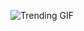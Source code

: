 
<!-- GIF_SECTION -->
![Trending GIF](https://media0.giphy.com/media/v1.Y2lkPThiYjIxNzcyNGJibWt2M2l5OTJkMmVoeHZ6ODZ0NTdsZjExZGk2aHo5cnhjbm43diZlcD12MV9naWZzX3NlYXJjaCZjdD1n/M0LSVgFzV8x86iQonb/giphy.gif)
<!-- END_GIF_SECTION -->
